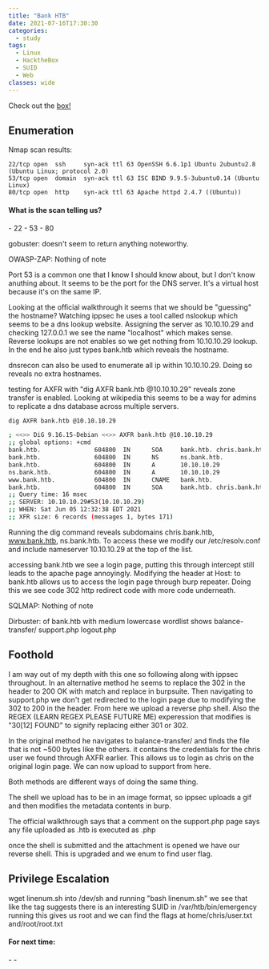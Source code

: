 ```yaml
---
title: "Bank HTB"
date: 2021-07-16T17:30:30
categories:
  - study
tags:
  - Linux
  - HacktheBox
  - SUID
  - Web
classes: wide
---
```

Check out the [box!][htbboxlink]

[htbboxlink]: https://app.hackthebox.eu/machines/Bank

<h2> Enumeration</h2>
Nmap scan results:

```
22/tcp open  ssh     syn-ack ttl 63 OpenSSH 6.6.1p1 Ubuntu 2ubuntu2.8 (Ubuntu Linux; protocol 2.0)
53/tcp open  domain  syn-ack ttl 63 ISC BIND 9.9.5-3ubuntu0.14 (Ubuntu Linux)
80/tcp open  http    syn-ack ttl 63 Apache httpd 2.4.7 ((Ubuntu))
```

<h4>What is the scan telling us?</h4>
- 22
- 53
- 80

gobuster:
doesn't seem to return anything noteworthy.

OWASP-ZAP:
Nothing of note

Port 53 is a common one that I know I should know about, but I don't know anuthing about. It seems to be the port for the DNS server. It's a virtual host because it's on the same IP.

Looking at the official walkthrough it seems that we should be "guessing" the hostname? Watching ippsec he uses a tool called nslookup which seems to be a dns lookup website.
Assigning the server as 10.10.10.29 and checking 127.0.0.1 we see the name "localhost" which makes sense.
Reverse lookups are not enables so we get nothing from 10.10.10.29 lookup.
In the end he also just types bank.htb which reveals the hostname.

dnsrecon can also be used to enumerate all ip within 10.10.10.29. Doing so reveals no extra hostnames.

testing for AXFR with "dig AXFR bank.htb @10.10.10.29" reveals zone transfer is enabled. Looking at wikipedia this seems to be a way for admins to replicate a dns database across multiple servers. 

```bash
dig AXFR bank.htb @10.10.10.29

; <<>> DiG 9.16.15-Debian <<>> AXFR bank.htb @10.10.10.29
;; global options: +cmd
bank.htb.               604800  IN      SOA     bank.htb. chris.bank.htb. 5 604800 86400 2419200 604800
bank.htb.               604800  IN      NS      ns.bank.htb.
bank.htb.               604800  IN      A       10.10.10.29
ns.bank.htb.            604800  IN      A       10.10.10.29
www.bank.htb.           604800  IN      CNAME   bank.htb.
bank.htb.               604800  IN      SOA     bank.htb. chris.bank.htb. 5 604800 86400 2419200 604800
;; Query time: 16 msec
;; SERVER: 10.10.10.29#53(10.10.10.29)
;; WHEN: Sat Jun 05 12:32:38 EDT 2021
;; XFR size: 6 records (messages 1, bytes 171)
```

Running the dig command reveals subdomains chris.bank.htb, www.bank.htb, ns.bank.htb. To access these we modify our /etc/resolv.conf and include nameserver 10.10.10.29 at the top of the list.

accessing bank.htb we see a login page, putting this through intercept still leads to the apache page annoyingly. Modifying the header at Host: to bank.htb allows us to access the login page through burp repeater. Doing this we see code 302 http redirect code with more code underneath.

SQLMAP:
Nothing of note

Dirbuster: of bank.htb with medium lowercase wordlist shows
balance-transfer/
support.php
logout.php

<h2>Foothold</h2>

I am way out of my depth with this one so following along with ippsec throughout. In an alternative method he seems to replace the 302 in the header to 200 OK with match and replace in burpsuite. Then navigating to support.php we don't get redirected to the login page due to modifying the 302 to 200 in the header. From here we upload a reverse php shell.
Also the REGEX (LEARN REGEX PLEASE FUTURE ME) experession that modifies is "30[12] FOUND" to signify replacing either 301 or 302.

In the original method he navigates to balance-transfer/ and finds the file that is not ~500 bytes like the others. it contains the credentials for the chris user we found through AXFR earlier.
This allows us to login as chris on the original login page. We can now upload to support from here.

Both methods are different ways of doing the same thing. 

The shell we upload has to be in an image format, so ippsec uploads a gif and then modifies the metadata contents in burp.

The official walkthrough says that a comment on the support.php page says any file uploaded as .htb is executed as .php

once the shell is submitted and the attachment is opened we have our reverse shell. This is upgraded and we enum to find user flag.

<h2>Privilege Escalation</h2>

wget linenum.sh into /dev/sh and running "bash linenum.sh" we see that like the tag suggests there is an interesting SUID in /var/htb/bin/emergency 
running this gives us root and we can find the flags at home/chris/user.txt​ and/root/root.txt

<h4>For next time:</h4>
- 
- 